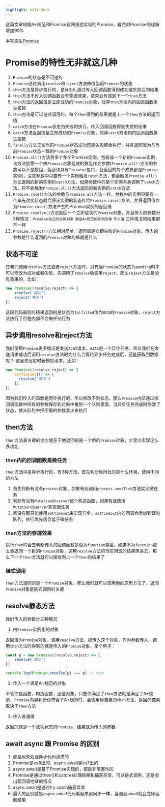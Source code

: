 ```yaml
---
highlight: a11y-dark
---
```

这篇文章根据A+规范和Promise官网描述实现的Promise，看完对Promise的理解增加90%

[手写原生Promise](https://juejin.cn/post/7232459954582126648)

# Promise的特性无非就这几种

1. `Promise`的状态是不可逆的
2. `Promise`通过调用`resolve`和`reject`方法修改当前`Promise`的状态
3. `then`方法是异步执行的，是`微任务`,通过传入回调函数得到成功或失败后的结果
4. `then`方法不传入回调函数会有穿透效果，结果会传递到下一个`then`方法
5. `then`方法的返回值是立即成功的`Promise`对象，除非`then`方法内的回调函数发生报错
6. `then`方法是可以链式调用的，每个`then`得到的结果就是上一个`then`方法的返回值
7. `catch`方法在`Promise`状态为失败时执行，传入回调函数得到失败的结果
8. `catch`方法返回值是立即成功的`Promise`对象，除非`catch`方法内的回调函数发生报错
9. `finally`方法无论当前`Promise`状态成功还是失败都会执行，并且返回值为与当前`Promise`状态一致的`Promise`对象
10. `Promise.all()`方法将多个多个Promise实例，包装成一个新的`Promise`实例，该方法接受一个由`Promise`对象组成的数组作为参数(`Promise.all()`方法的参数可以不是数组，但必须具有`Iterator`接口，且返回的每个成员都是`Promise`实例)，注意参数中只要有一个实例触发`catch`方法，都会触发`Promise.all()`方法返回的新的实例的`catch`方法，如果参数中的某个实例本身调用了`catch`方法，将不会触发`Promise.all()`方法返回的新实例的`catch`方法
11. `Promise.race()`方法的参数与`Promise.all`方法一样，参数中的实例只要有一个率先改变状态就会将该实例的状态传给`Promise.race()`方法，并将返回值作为`Promise.race()`方法产生的Promise实例的返回值
12. `Promise.resolve()`方法返回一个立即成功的`Promise`对象，并且传入的参数分3种情况：`Promise自己的实例对象` `满足A+规范的实例对象` `传入值` 三种情况的结果都不一样
13. `Promise.reject()`方法相对简单，返回值是立即失败的`Promise`对象，传入的参数是什么返回的`Promise`对象的值就是什么

## 状态不可逆

在我们调用`resolve`方法或者`reject`方法时，只有当`Promise`的状态为`pending`时才可以修改为成功或者失败，先调用了`resolve`后调用`reject`，那么`reject`方法是没有效果的，比如：

```js
new Promise((resolve,reject) => {
    resolve('成功')
    reject('失败')
})
```

这段代码最后的结果返回的是状态为`fulfilled`值为`成功`的`Promise`对象，`reject`方法执行了但是内部不会做任何行为

## 异步调用resolve和reject方法

我们使用`Promise`更多情况是发送`AJAX`请求，`AJAX`是一个异步任务，所以我们在发送请求成功后调用`resolve`方法时为什么会等待异步任务完成后，还能获取到数据呢？ 这里使用定时器模拟请求，比如：

```js
new Promise((resolve,reject) => {
    setTimeout(() => {
      resolve('成功')
    })
})
```

因为我们传入的函数是同步执行的，所以修改不到状态，那么`Promise`内部通过把回调函数中所有的参数保存到对象中推到一个队列里面，当异步任务完成时修改了状态，就从队列中把所需的参数拿出来执行

## then方法

`then`方法最关键的地方就在于他返回的是一个新的`Promise`对象，才足以实现这么多功能

### then内的回调函数是微任务

`then`方法中是异步执行的，有3种方法，首先判断你所处的是什么环境，使用不同的方法

1. 首先判断有没有`process`对象，如果有则调用`precess.nextTick`方法实现微任务
2. 判断有没有`MutationObserver`这个构造函数，如果有就使用`MutationObserver`实现微任务
3. 都没有那只能使用`setTimeout`来实现异步，`setTimeout`内的回调会添加到延时队列，执行优先级会低于微任务

### then方法的穿透效果

执行`then`时会去判断传入的回调函数是否为`function`类型，如果不为`function`那么会返回一个新的`Promise`对象，调用`resolve`方法把当前回调的结果传进去，那么下一个`then`方法就可以接收到上一个`then`的结果了

### 链式调用

`then`方法返回的是一个`Promise`对象，那么我们就可以调用他的原型方法了，返回`Promise`对象是链式调用的关键

## resolve静态方法

我们传入的参数分三种情况

1. 由`Promise`实例化的对象

返回值为`Promise`对象，调用`resolve`方法，把传入这个对象，作为参数传入，调用`then`方法时得到的就是传入的`Promise`对象，举个例子：

```js
const p = new Promise((resolve,reject) => {
    resolve('成功')
})

console.log(Promise.resolve(p) === p) // true
```

2. 传入一个满足A+规范的对象

不管你是函数，构造函数，还是对象，只要你满足了`then`方法就是满足了A+规范，`Promise`内容判断你符合了A+规范时，会调用你自身的`then`方法，返回的结果取决于`then`方法

3. 传入普通值

返回的就是一个成功状态的`Promise`，结果就为传入的参数

## await async 跟 Promise 的区别

1. 都是用来处理异步代码请求的
2. Promise是es6出的，async await是es7出的
3. async await是基于Promise实现的，都是非阻塞性的
4. Promise是通过then()和catch()处理结果和捕获异常，可以链式调用，还是会出现回调地狱的情况
5. async await是通过try catch捕获异常
6. 最大的区别就是async await代码看起来跟同步一样，当遇到await就会立即返回结果

